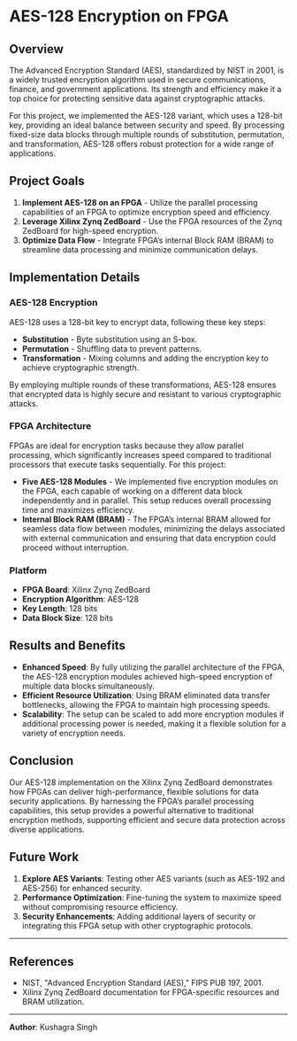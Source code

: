 # AES-128 Encryption on FPGA

## Overview
The Advanced Encryption Standard (AES), standardized by NIST in 2001, is a widely trusted encryption algorithm used in secure communications, finance, and government applications. Its strength and efficiency make it a top choice for protecting sensitive data against cryptographic attacks.

For this project, we implemented the AES-128 variant, which uses a 128-bit key, providing an ideal balance between security and speed. By processing fixed-size data blocks through multiple rounds of substitution, permutation, and transformation, AES-128 offers robust protection for a wide range of applications.

## Project Goals
1. **Implement AES-128 on an FPGA** - Utilize the parallel processing capabilities of an FPGA to optimize encryption speed and efficiency.
2. **Leverage Xilinx Zynq ZedBoard** - Use the FPGA resources of the Zynq ZedBoard for high-speed encryption.
3. **Optimize Data Flow** - Integrate FPGA’s internal Block RAM (BRAM) to streamline data processing and minimize communication delays.

## Implementation Details

### AES-128 Encryption
AES-128 uses a 128-bit key to encrypt data, following these key steps:
- **Substitution** - Byte substitution using an S-box.
- **Permutation** - Shuffling data to prevent patterns.
- **Transformation** - Mixing columns and adding the encryption key to achieve cryptographic strength.

By employing multiple rounds of these transformations, AES-128 ensures that encrypted data is highly secure and resistant to various cryptographic attacks.

### FPGA Architecture
FPGAs are ideal for encryption tasks because they allow parallel processing, which significantly increases speed compared to traditional processors that execute tasks sequentially. For this project:
- **Five AES-128 Modules** - We implemented five encryption modules on the FPGA, each capable of working on a different data block independently and in parallel. This setup reduces overall processing time and maximizes efficiency.
- **Internal Block RAM (BRAM)** - The FPGA’s internal BRAM allowed for seamless data flow between modules, minimizing the delays associated with external communication and ensuring that data encryption could proceed without interruption.

### Platform
- **FPGA Board**: Xilinx Zynq ZedBoard
- **Encryption Algorithm**: AES-128
- **Key Length**: 128 bits
- **Data Block Size**: 128 bits

## Results and Benefits
- **Enhanced Speed**: By fully utilizing the parallel architecture of the FPGA, the AES-128 encryption modules achieved high-speed encryption of multiple data blocks simultaneously.
- **Efficient Resource Utilization**: Using BRAM eliminated data transfer bottlenecks, allowing the FPGA to maintain high processing speeds.
- **Scalability**: The setup can be scaled to add more encryption modules if additional processing power is needed, making it a flexible solution for a variety of encryption needs.

## Conclusion
Our AES-128 implementation on the Xilinx Zynq ZedBoard demonstrates how FPGAs can deliver high-performance, flexible solutions for data security applications. By harnessing the FPGA’s parallel processing capabilities, this setup provides a powerful alternative to traditional encryption methods, supporting efficient and secure data protection across diverse applications.

## Future Work
1. **Explore AES Variants**: Testing other AES variants (such as AES-192 and AES-256) for enhanced security.
2. **Performance Optimization**: Fine-tuning the system to maximize speed without compromising resource efficiency.
3. **Security Enhancements**: Adding additional layers of security or integrating this FPGA setup with other cryptographic protocols.

---

## References
- NIST, "Advanced Encryption Standard (AES)," FIPS PUB 197, 2001.
- Xilinx Zynq ZedBoard documentation for FPGA-specific resources and BRAM utilization.

---

**Author**: Kushagra Singh
